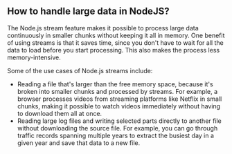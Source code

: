 ## How to handle large data in NodeJS?

The Node.js stream feature makes it possible to process large data continuously in smaller chunks without keeping it all in memory. One benefit of using streams is that it saves time, since you don't have to wait for all the data to load before you start processing. This also makes the process less memory-intensive.

Some of the use cases of Node.js streams include:

- Reading a file that's larger than the free memory space, because it's broken into smaller chunks and processed by streams. For example, a browser processes videos from streaming platforms like Netflix in small chunks, making it possible to watch videos immediately without having to download them all at once.
- Reading large log files and writing selected parts directly to another file without downloading the source file. For example, you can go through traffic records spanning multiple years to extract the busiest day in a given year and save that data to a new file.